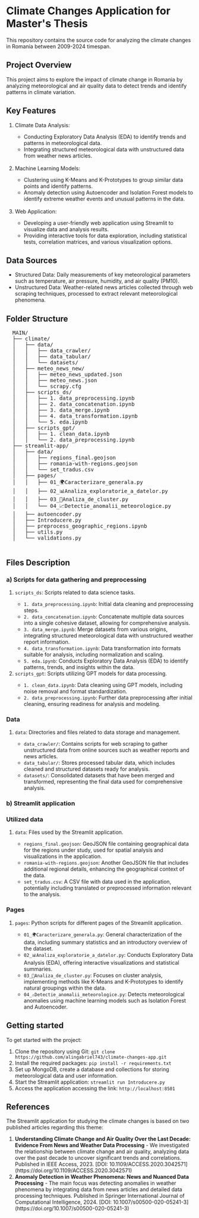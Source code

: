 <h1> Climate Changes Application for Master's Thesis </h1>
<p> This repository contains the source code for analyzing the climate changes in Romania between 2009-2024 timespan.</p>
<h2>Project Overview</h2>
<p> This project aims to explore the impact of climate change in Romania by analyzing meteorological and air quality data to detect trends and identify patterns in climate variation. </p>
<h2>Key Features</h3>
<ol>
  <li>Climate Data Analysis:</li>
  <ul>
    <li>Conducting Exploratory Data Analysis (EDA) to identify trends and patterns in meteorological data.</li>
    <li>Integrating structured meteorological data with unstructured data from weather news articles.</li>
  </ul>
  </br>
  <li>Machine Learning Models:</li>
  <ul>
    <li>Clustering using K-Means and K-Prototypes to group similar data points and identify patterns.</li>
    <li>Anomaly detection using Autoencoder and Isolation Forest models to identify extreme weather events and unusual patterns in the data.</li>
  </ul>
  </br>
  <li> Web Application: </li>
  <ul>
    <li>Developing a user-friendly web application using Streamlit to visualize data and analysis results.</li>
    <li>Providing interactive tools for data exploration, including statistical tests, correlation matrices, and various visualization options.</li>
  </ul>
</ol>
<h2>Data Sources</h3>
<ul>
  <li>Structured Data: Daily measurements of key meteorological parameters such as temperature, air pressure, humidity, and air quality (PM10).</li>
  <li>Unstructured Data: Weather-related news articles collected through web scraping techniques, processed to extract relevant meteorological phenomena.</li>
</ul>
<h2>Folder Structure</h3>
<p>
  <pre>
  MAIN/
  ├── climate/
  │   ├── data/
  │   │   ├── data_crawler/
  │   │   ├── data_tabular/
  │   │   └── datasets/
  │   ├── meteo_news_new/
  │   │   ├── meteo_news_updated.json
  │   │   ├── meteo_news.json
  │   │   └── scrapy.cfg
  │   ├── scripts_ds/
  │   │   ├── 1. data_preprocessing.ipynb
  │   │   ├── 2. data_concatenation.ipynb
  │   │   ├── 3. data_merge.ipynb
  │   │   ├── 4. data_transformation.ipynb
  │   │   └── 5. eda.ipynb
  │   ├── scripts_gpt/
  │   │   ├── 1. clean_data.ipynb
  │   │   └── 2. data_preprocessing.ipynb
  ├── streamlit-app/
  │   ├── data/
  │   │   ├── regions_final.geojson
  │   │   ├── romania-with-regions.geojson
  │   │   └── set_tradus.csv
  │   ├── pages/
  │   │   ├── 01_🌍Caracterizare_generala.py
  │   │   ├── 02_📊Analiza_exploratorie_a_datelor.py
  │   │   ├── 03_📍Analiza_de_cluster.py
  │   │   └── 04_📈Detectie_anomalii_meteorologice.py
  │   ├── autoencoder.py
  │   ├── Introducere.py
  │   ├── preprocess_geographic_regions.ipynb
  │   ├── utils.py
  │   └── validations.py
  </pre>
</p>
<h2>Files Description</h2>
<h3> a) Scripts for data gathering and preprocessing</h3>

<ol>
<li><code>scripts_ds</code>: Scripts related to data science tasks.</li>
  <ul>
    <li><code>1. data_preprocessing.ipynb</code>: Initial data cleaning and preprocessing steps.</li>
    <li><code>2. data_concatenation.ipynb</code>: Concatenate multiple data sources into a single cohesive dataset, allowing for comprehensive analysis.</li>
    <li><code>3. data_merge.ipynb</code>: Merge datasets from various origins, integrating structured meteorological data with unstructured weather report information.</li>
    <li><code>4. data_transformation.ipynb</code>: Data transformation into formats suitable for analysis, including normalization and scaling.</li>
    <li><code>5. eda.ipynb</code>: Conducts Exploratory Data Analysis (EDA) to identify patterns, trends, and insights within the data.</li>
  </ul>
<li><code>scripts_gpt</code>: Scripts utilizing GPT models for data processing.</li>
  <ul>
    <li><code>1. clean_data.ipynb</code>: Data cleaning using GPT models, including noise removal and format standardization.</li>
    <li><code>2. data_preprocessing.ipynb</code>: Further data preprocessing after initial cleaning, ensuring readiness for analysis and modeling.</li>
  </ul>
</ol>

<h3> Data </h3>

<ol>
<li><code>data</code>: Directories and files related to data storage and management.</li>
  <ul>
    <li><code>data_crawler/</code>: Contains scripts for web scraping to gather unstructured data from online sources such as weather reports and news articles.</li>
    <li><code>data_tabular/</code>: Stores processed tabular data, which includes cleaned and structured datasets ready for analysis.</li>
    <li><code>datasets/</code>: Consolidated datasets that have been merged and transformed, representing the final data used for comprehensive analysis.</li>
  </ul>
</ol>

<h3>b) Streamlit application </h3>

<h3>Utilized data</h3>

<ol>
<li><code>data</code>: Files used by the Streamlit application.</li>
  <ul>
    <li><code>regions_final.geojson</code>: GeoJSON file containing geographical data for the regions under study, used for spatial analysis and visualizations in the application.</li>
    <li><code>romania-with-regions.geojson</code>: Another GeoJSON file that includes additional regional details, enhancing the geographical context of the data.</li>
    <li><code>set_tradus.csv</code>: A CSV file with data used in the application, potentially including translated or preprocessed information relevant to the analysis.</li>
  </ul>
</ol>

<h3> Pages </h3>

<ol>
<li><code>pages</code>: Python scripts for different pages of the Streamlit application.</li>
  <ul>
    <li><code>01_🌍Caracterizare_generala.py</code>: General characterization of the data, including summary statistics and an introductory overview of the dataset.</li>
    <li><code>02_📊Analiza_exploratorie_a_datelor.py</code>: Conducts Exploratory Data Analysis (EDA), offering interactive visualizations and statistical summaries.</li>
    <li><code>03_📍Analiza_de_cluster.py</code>: Focuses on cluster analysis, implementing methods like K-Means and K-Prototypes to identify natural groupings within the data.</li>
    <li><code>04_⚠️Detectie_anomalii_meteorologice.py</code>: Detects meteorological anomalies using machine learning models such as Isolation Forest and Autoencoder.</li>
  </ul>
</ol>
</ol>

<h2>Getting started</h2>
<p>To get started with the project:</p>
<ol>
  <li>Clone the repository using Git: <code>git clone https://github.com/alingabriel743/climate-changes-app.git</code></li>
  <li>Install the required packages: <code>pip install -r requirements.txt</code></li>
  <li>Set up MongoDB, create a database and collections for storing meteorological data and user information.</li>
  <li>Start the Streamlit application: <code>streamlit run Introducere.py</code></li>
  <li>Access the application accessing the link: <code>http://localhost:8501</code></li>
</ol>
<h2>References</h2>
<p>The Streamlit application for studying the climate changes is based on two published articles regarding this theme:</p>
<ol>
    <li>
    <strong>Understanding Climate Change and Air Quality Over the Last Decade: Evidence From News and Weather Data Processing</strong> - We investigated the relationship between climate change and air quality, analyzing data over the past decade to uncover significant trends and correlations. Published in IEEE Access, 2023. [DOI: 10.1109/ACCESS.2020.3042571] (https://doi.org/10.1109/ACCESS.2020.3042571)
  </li>
  <li>
    <strong>Anomaly Detection in Weather Phenomena: News and Nuanced Data Processing</strong> - The main focus was detecting anomalies in weather phenomena by integrating data from news articles and detailed data processing techniques. Published in Springer International Journal of Computational Intelligence, 2024. [DOI: 10.1007/s00500-020-05241-3] (https://doi.org/10.1007/s00500-020-05241-3)
  </li>
</ol>
